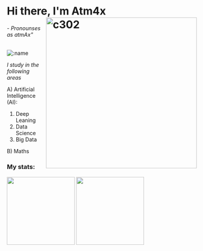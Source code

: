 <h1>Hi there, I'm Atm4x

<img align="right" src="https://counter.seku.su/c302?" alt="c302" width='400px'/>
<h6>
- Pronounses as atmAx"
</h6>
</h1>

<img src="https://count.getloli.com/get/@Atm4x?theme=rule34" alt=":name" />


<div align="left">
<p><em>I study in the following areas</em></p>

A) Artificial Intelligence (AI):

  1. Deep Leaning
  2. Data Science
  3. Big Data
  
B) Maths


<h3>My stats:</h3>
<img height=180 src="https://github-readme-stats.vercel.app/api?username=Atm4x&theme=aura_dark&locale=en&hide_border=true&include_orgs=True&show_icons=True&role=OWNER,ORGANIZATION_MEMBER,COLLABORATOR"/>
<img height=180 src="https://github-readme-stats.vercel.app/api/top-langs/?username=Atm4x&theme=aura_dark&layout=compact&include_orgs=True&hide_border=true&locale=en&include_all_commits=True&show_icons=True"/>
</div>
